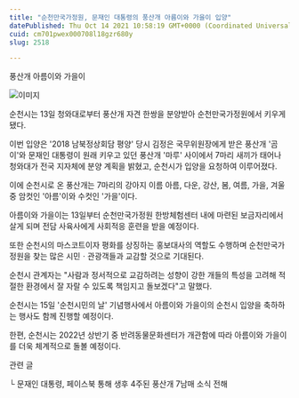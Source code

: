 ```yaml
---
title: "순천만국가정원, 문재인 대통령의 풍산개 아름이와 가을이 입양"
datePublished: Thu Oct 14 2021 10:58:19 GMT+0000 (Coordinated Universal Time)
cuid: cm701pwex000708l18gzr680y
slug: 2518

---
```



풍산개 아름이와 가을이

![이미지](https://cdn.hashnode.com/res/hashnode/image/upload/v1739251972891/b07d3fbc-5e2a-47cb-a297-bf2adb8c4736.jpeg)

순천시는 13일 청와대로부터 풍산개 자견 한쌍을 분양받아 순천만국가정원에서 키우게 됐다.

이번 입양은 '2018 남북정상회담 평양' 당시 김정은 국무위원장에게 받은 풍산개 '곰이'와 문재인 대통령이 원래 키우고 있던 풍산개 '마루' 사이에서 7마리 새끼가 태어나 청와대가 전국 지자체에 분양 계획을 밝혔고, 순천시가 입양을 요청하여 이루어졌다.

이에 순천시로 온 풍산개는 7마리의 강아지 이름 아름, 다운, 강산, 봄, 여름, 가을, 겨울 중 암컷인 '아름'이와 수컷인 '가을'이다.

아름이와 가을이는 13일부터 순천만국가정원 한방체험센터 내에 마련된 보금자리에서 살게 되며 전담 사육사에게 사회적응 훈련을 받을 예정이다.

또한 순천시의 마스코트이자 평화를 상징하는 홍보대사의 역할도 수행하며 순천만국가정원을 찾는 많은 시민ㆍ관광객들과 교감할 것으로 기대된다.

순천시 관계자는 "사람과 정서적으로 교감하려는 성향이 강한 개들의 특성을 고려해 적절한 환경에서 잘 자랄 수 있도록 책임지고 돌보겠다"고 말했다.

순천시는 15일 '순천시민의 날' 기념행사에서 아름이와 가을이의 순천시 입양을 축하하는 행사도 함께 진행할 예정이다.

한편, 순천시는 2022년 상반기 중 반려동물문화센터가 개관함에 따라 아름이와 가을이를 더욱 체계적으로 돌볼 예정이다.

관련 글

└ 문재인 대통령, 페이스북 통해 생후 4주된 풍산개 7남매 소식 전해